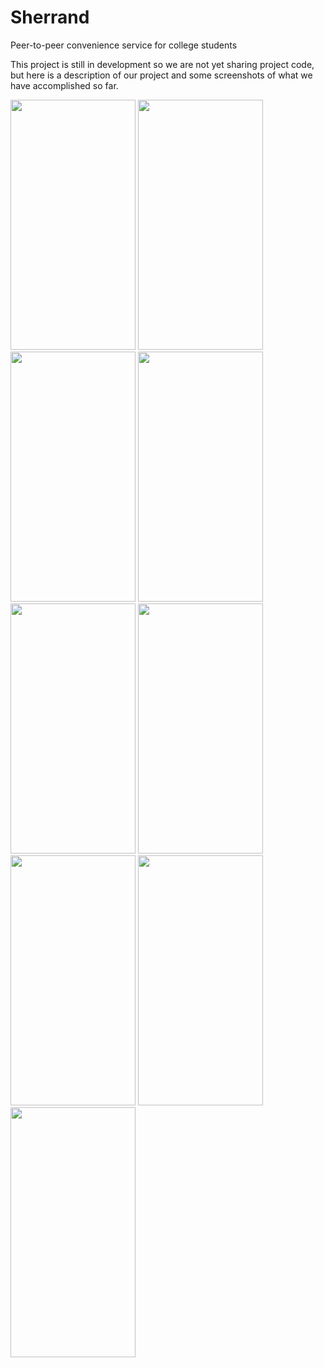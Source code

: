 # Sherrand
Peer-to-peer convenience service for college students

This project is still in development so we are not yet sharing project code, but here is a description of our project and some screenshots of what we have accomplished so far.

<!-- ![homescreen](https://drive.google.com/uc?export=view&id=1B2EKx4l5XQknqmDMRzStIloqUF71Qfcf) -->


<img src="https://drive.google.com/uc?export=view&id=1O6ht8zG-6XQXSbubikuCiRpnMQtSeQPi" data-canonical-src="https://drive.google.com/uc?export=view&id=1O6ht8zG-6XQXSbubikuCiRpnMQtSeQPi" width="200" height="400" />

<img src="https://drive.google.com/uc?export=view&id=19xscIdbXlULKqgKJMW0IFBuTzJjWriVb" data-canonical-src="https://drive.google.com/uc?export=view&id=19xscIdbXlULKqgKJMW0IFBuTzJjWriVb" width="200" height="400" />

<img src="https://drive.google.com/uc?export=view&id=1YWME4U4Os1Hkr-wUy_63OHHiiAY2bVXu" data-canonical-src="https://drive.google.com/uc?export=view&id=1YWME4U4Os1Hkr-wUy_63OHHiiAY2bVXu" width="200" height="400" />

<img src="https://drive.google.com/uc?export=view&id=1mDYnWyFIDMXP3euWhtPllSoDqGXIdFN-" data-canonical-src="https://drive.google.com/uc?export=view&id=1mDYnWyFIDMXP3euWhtPllSoDqGXIdFN-" width="200" height="400" />

<img src="https://drive.google.com/uc?export=view&id=1vyAX9vjz0Wh0PO5jzGWjPnA0a0VM-4uw" data-canonical-src="https://drive.google.com/uc?export=view&id=1vyAX9vjz0Wh0PO5jzGWjPnA0a0VM-4uw" width="200" height="400" />




<img src="https://drive.google.com/uc?export=view&id=1NYPgQ68cRkXSDPn6W8K3F8juwvHFkNgX" data-canonical-src="https://drive.google.com/uc?export=view&id=1NYPgQ68cRkXSDPn6W8K3F8juwvHFkNgX" width="200" height="400" />

<img src="https://drive.google.com/uc?export=view&id=1gUFE_CSllL4bp-5_LzMgfOpxP04vJhPb" data-canonical-src="https://drive.google.com/uc?export=view&id=1gUFE_CSllL4bp-5_LzMgfOpxP04vJhPb" width="200" height="400" />

<img src="https://drive.google.com/uc?export=view&id=1gSY9Vrx_NgvBXrSTdMYcbaSfAEEewpwW" data-canonical-src="https://drive.google.com/uc?export=view&id=1gSY9Vrx_NgvBXrSTdMYcbaSfAEEewpwW" width="200" height="400" />

<img src="https://drive.google.com/uc?export=view&id=1TogSXoQzqKNu5QwNzecMBpgJMZcimerQ" data-canonical-src="https://drive.google.com/uc?export=view&id=1TogSXoQzqKNu5QwNzecMBpgJMZcimerQ" width="200" height="400" />

